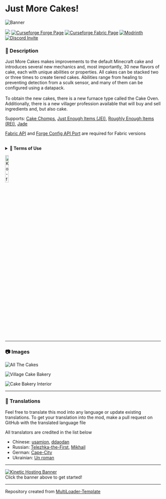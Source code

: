 # Just More Cakes!

![Banner](https://i.imgur.com/OSN1fFh.png)

![](https://img.shields.io/badge/Mod%20Loaders-Forge%20%26%20Fabric-green?style=for-the-badge)
[![Curseforge Forge Page](https://img.shields.io/badge/Curseforge%20Page-Forge-orange?style=for-the-badge&logo=curseforge "Curseforge Forge page")](https://www.curseforge.com/minecraft/mc-mods/just-more-cakes)
[![Curseforge Fabric Page](https://img.shields.io/badge/Curseforge%20Page-Fabric-orange?style=for-the-badge&logo=curseforge "Curseforge Fabric page")](https://www.curseforge.com/minecraft/mc-mods/just-more-cakes-fabric)
[![Modrinth](https://img.shields.io/badge/Modrinth-Page-1bd96a?style=for-the-badge&logo=modrinth "Modrinth page")](https://modrinth.com/mod/just-more-cakes)
[![Discord Invite](https://img.shields.io/badge/Discord-Einstein%27s%20Lab-blue?style=for-the-badge&logo=discord)](https://discord.gg/gSsaFAvrBM)

### **📘 Description**
Just More Cakes makes improvements to the default Minecraft cake and introduces several new mechanics and, most importantly,
30 new flavors of cake, each with unique abilities or properties. All cakes can be stacked two or three times to create tiered cakes.
Abilities range from healing to preventing detection from a sculk sensor, and many of them can be configured using a datapack.
<br><br>
To obtain the new cakes, there is a new furnace type called the Cake Oven. Additionally,
there is a new villager profession available that will buy and sell ingredients and, but also cake.

Supports: [Cake Chomps](https://curseforge.com/minecraft/mc-mods/cake-chomps), [Just Enough Items (JEI)](https://curseforge.com/minecraft/mc-mods/jei), [Roughly Enough Items (REI)](https://curseforge.com/minecraft/mc-mods/roughly-enough-items), [Jade](https://curseforge.com/minecraft/mc-mods/jade)

[Fabric API](https://modrinth.com/mod/fabric-api) and [Forge Config API Port](https://modrinth.com/mod/forge-config-api-port) are required for Fabric versions

<br>
<details>
<summary><b>📜 Terms of Use</b></summary>

```
You may
✅ Use this mod as a reference to understand and or create something of your own, as long as it is not a copy or recreation
✅ Use this mod in modpacks with credit and one or more links to any of the project pages*
✅ Edit for personal use
✅ Use this mod for/in YouTube videos with credit and one or more links to any of the project pages*
✅ Create resource packs, data packs, and addon mods for this mod

You may not
❌ Reupload/publish this mod to any website without explicit permission from me and one or more links to any of the project pages*
❌ Redistibute edited or unedited assets** from this mod without permission from me and credit

* Project pages include CurseForge, Modrinth, Planet Minecraft, GitHub
** Assets include logos, banners, textures, models etc
```
</details>

[<img alt="Ko-fi Badge" height="15%" width="15%" src="https://storage.ko-fi.com/cdn/brandasset/kofi_bg_tag_dark.png" alt="Ko-fi badge">](https://ko-fi.com/mincrafteinstein)

---

### **📷 Images**

![All The Cakes](https://i.imgur.com/cbKeflc.png)

![Village Cake Bakery](https://i.imgur.com/kCBoKsV.png)

![Cake Bakery Interior](https://i.imgur.com/4vhGdDY.png)

---

### **💬 Translations**
Feel free to translate this mod into any language or update existing translations. To get your translation into the mod, make a pull request on GitHub with the translated language file

All translators are credited in the list below
- Chinese: [usamion](https://github.com/usamion), [ddaodan](https://github.com/ddaodan)
- Russian: [Telezhka-the-First](https://github.com/Telezhka-the-First), [Mikhail](https://github.com/Hacker1470)
- German: [Cape-City](https://github.com/Cape-City)
- Ukrainian: [Un roman](https://github.com/unroman)

---

[![Kinetic Hosting Banner](https://i.imgur.com/u6Fn0I0.png)](https://billing.kinetichosting.net/aff.php?aff=124)
<br>
Click the banner above to get started!

---

Repository created from [MultiLoader-Template](https://github.com/jaredlll08/MultiLoader-Template)
